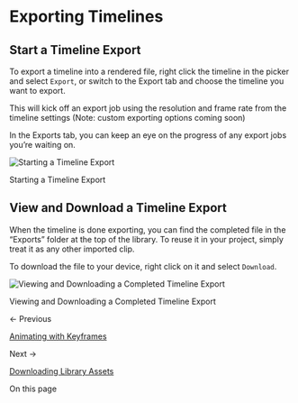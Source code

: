 # Exporting Timelines
## Start a Timeline Export

To export a timeline into a rendered file, right click the timeline in the picker and select `Export`, or switch to the Export tab and choose the timeline you want to export.

This will kick off an export job using the resolution and frame rate from the timeline settings (Note: custom exporting options coming soon)

In the Exports tab, you can keep an eye on the progress of any export jobs you’re waiting on.

![Starting a Timeline Export](Exporting%20Timelines%20272bc92497444b749b2cbb976f8fa322/Exporting_Timelines.gif)

Starting a Timeline Export

## View and Download a Timeline Export

When the timeline is done exporting, you can find the completed file in the “Exports” folder at the top of the library. To reuse it in your project, simply treat it as any other imported clip. 

To download the file to your device, right click on it and select `Download`.

![Viewing and Downloading a Completed Timeline Export](Exporting%20Timelines%20272bc92497444b749b2cbb976f8fa322/Exported_Timeline_Finished.gif)

Viewing and Downloading a Completed Timeline Export

← Previous

[Animating with Keyframes](Animating%20with%20Keyframes%20dffc3ac98f854f31838949fc3b42816c.md)

Next →

[Downloading Library Assets](Downloading%20Library%20Assets%2081f5a54c13e0401da125ef8e769f3ca6.md)

On this page